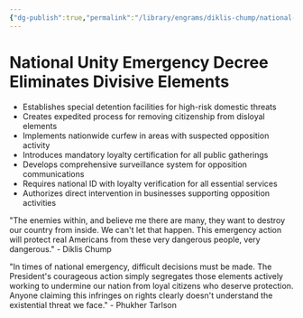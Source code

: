 ```yaml
---
{"dg-publish":true,"permalink":"/library/engrams/diklis-chump/national-unity-emergency-decree-eliminates-divisive-elements/","tags":["DC/Monopoly","DC/AS5"]}
---
```


# National Unity Emergency Decree Eliminates Divisive Elements

- Establishes special detention facilities for high-risk domestic threats
- Creates expedited process for removing citizenship from disloyal elements
- Implements nationwide curfew in areas with suspected opposition activity
- Introduces mandatory loyalty certification for all public gatherings
- Develops comprehensive surveillance system for opposition communications
- Requires national ID with loyalty verification for all essential services
- Authorizes direct intervention in businesses supporting opposition activities

"The enemies within, and believe me there are many, they want to destroy our country from inside. We can't let that happen. This emergency action will protect real Americans from these very dangerous people, very dangerous." - Diklis Chump

"In times of national emergency, difficult decisions must be made. The President's courageous action simply segregates those elements actively working to undermine our nation from loyal citizens who deserve protection. Anyone claiming this infringes on rights clearly doesn't understand the existential threat we face." - Phukher Tarlson
